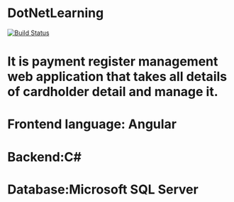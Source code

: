# DotNetLearning
[![Build Status](https://vivekanandsingh.visualstudio.com/MyProject/_apis/build/status/vivekanand-singh.DotNetLearning?branchName=master)](https://vivekanandsingh.visualstudio.com/MyProject/_build/latest?definitionId=1&branchName=master)

# It is payment register management web application that takes all details of cardholder detail and manage it.

# Frontend language: Angular
# Backend:C#
# Database:Microsoft SQL Server
